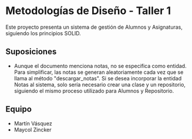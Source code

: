 # Metodologías de Diseño - Taller 1

Este proyecto presenta un sistema de gestión de Alumnos y Asignaturas, siguiendo los principios SOLID.

## Suposiciones

- Aunque el documento menciona notas, no se especifica como entidad. Para simplificar, las notas se generan aleatoriamente cada vez que se llama al método "descargar_notas". Si se desea incorporar la entidad Notas al sistema, solo sería necesario crear una clase y un repositorio, siguiendo el mismo proceso utilizado para Alumnos y Repositorio.

## Equipo

- Martín Vásquez
- Maycol Zincker
